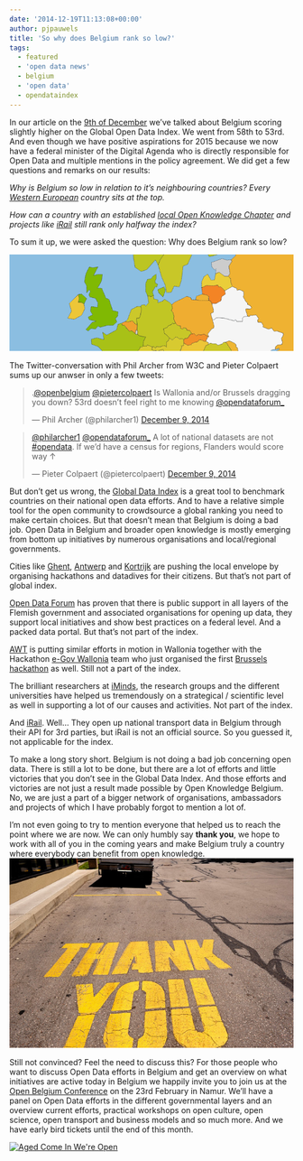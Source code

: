 ```yaml
---
date: '2014-12-19T11:13:08+00:00'
author: pjpauwels
title: 'So why does Belgium rank so low?'
tags:
  - featured
  - 'open data news'
  - belgium
  - 'open data'
  - opendataindex
---
```


In our article on the [9th of December](http://okfn.be/2014/12/09/belgium-scores-slightly-higher-on-the-global-open-data-index-big-expectations-for-2015/) we’ve talked about Belgium scoring slightly higher on the Global Open Data Index. We went from 58th to 53rd. And even though we have positive aspirations for 2015 because we now have a federal minister of the Digital Agenda who is directly responsible for Open Data and multiple mentions in the policy agreement. We did get a few questions and remarks on our results:

_Why is Belgium so low in relation to it’s neighbouring countries? Every [Western European](http://t.co/EDpfLkjQ7a) country sits at the top._

_How can a country with an established [local Open Knowledge Chapter](http://okfn.be/) and projects like [iRail](https://irail.be/route) still rank only halfway the index?_

To sum it up, we were asked the question: Why does Belgium rank so low?

[![Screen Shot 2014-12-18 at 12.52.52](Screen-Shot-2014-12-18-at-12.52.52.png)](http://http://index.okfn.org/)

The Twitter-conversation with Phil Archer from W3C and Pieter Colpaert sums up our anwser in only a few tweets:

> .[@openbelgium](https://twitter.com/openbelgium) [@pietercolpaert](https://twitter.com/pietercolpaert) Is Wallonia and/or Brussels dragging you down? 53rd doesn’t feel right to me knowing [@opendataforum\_](https://twitter.com/opendataforum_)
>
> — Phil Archer (@philarcher1) [December 9, 2014](https://twitter.com/philarcher1/status/542364745110937600)

<script async="" charset="utf-8" src="//platform.twitter.com/widgets.js"></script>

> [@philarcher1](https://twitter.com/philarcher1) [@opendataforum\_](https://twitter.com/opendataforum_) A lot of national datasets are not [\#opendata](https://twitter.com/hashtag/opendata?src=hash). If we’d have a census for regions, Flanders would score way ↑
>
> — Pieter Colpaert (@pietercolpaert) [December 9, 2014](https://twitter.com/pietercolpaert/status/542365214558416896)

<script async="" charset="utf-8" src="//platform.twitter.com/widgets.js"></script>

But don’t get us wrong, the [Global Data Index](http://index.okfn.org/) is a great tool to benchmark countries on their national open data efforts. And to have a relative simple tool for the open community to crowdsource a global ranking you need to make certain choices. But that doesn’t mean that Belgium is doing a bad job. Open Data in Belgium and broader open knowledge is mostly emerging from bottom up initiatives by numerous organisations and local/regional governments.

Cities like [Ghent](http://data.gent.be/), [Antwerp](http://opendata.antwerpen.be/) and [Kortrijk](http://www.kortrijk.be/opendata/data) are pushing the local envelope by organising hackathons and datadives for their citizens. But that’s not part of global index.

[Open Data Forum](http://www.opendataforum.info/) has proven that there is public support in all layers of the Flemish government and associated organisations for opening up data, they support local initiatives and show best practices on a federal level. And a packed data portal. But that’s not part of the index.

[AWT](http://www.awt.be/) is putting similar efforts in motion in Wallonia together with the Hackathon [e-Gov Wallonia](http://hackathonegovwallonia.net/) team who just organised the first [Brussels hackathon](http://www.transformabxl.be/agenda/event/hackathon-open-data-brussels) as well. Still not a part of the index.

The brilliant researchers at [iMinds](http://www.iminds.be/), the research groups and the different universities have helped us tremendously on a strategical / scientific level as well in supporting a lot of our causes and activities. Not part of the index.

And [iRail](https://irail.be/route). Well… They open up national transport data in Belgium through their API for 3rd parties, but iRail is not an official source. So you guessed it, not applicable for the index.

To make a long story short. Belgium is not doing a bad job concerning open data. There is still a lot to be done, but there are a lot of efforts and little victories that you don’t see in the Global Data Index. And those efforts and victories are not just a result made possible by Open Knowledge Belgium. No, we are just a part of a bigger network of organisations, ambassadors and projects of which I have probably forgot to mention a lot of.

I’m not even going to try to mention everyone that helped us to reach the point where we are now. We can only humbly say **thank you**, we hope to work with all of you in the coming years and make Belgium truly a country where everybody can benefit from open knowledge.  
[![Thank You](3768979925_3abc142dbd_z.jpg)](https://www.flickr.com/photos/nateone/3768979925 'Thank You by Nate Grigg, on Flickr')

Still not convinced? Feel the need to discuss this? For those people who want to discuss Open Data efforts in Belgium and get an overview on what initiatives are active today in Belgium we happily invite you to join us at the [Open Belgium Conference](http://2015.openbelgium.be/) on the 23rd February in Namur. We’ll have a panel on Open Data efforts in the different governmental layers and an overview current efforts, practical workshops on open culture, open science, open transport and business models and so much more. And we have early bird tickets until the end of this month.

[![Aged Come In We're Open](https://farm3.staticflickr.com/2836/9400527612_cd3dd60e20.jpg)](http://2015.openbelgium.be/ "Aged Come In We're Open by Czarina Alegre, on Flickr")
